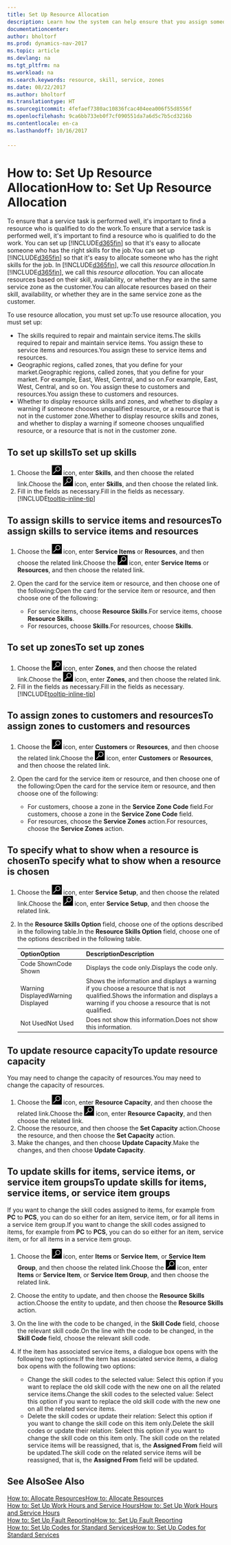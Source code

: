 ```yaml
---
title: Set Up Resource Allocation
description: Learn how the system can help ensure that you assign someone who has the skills required to provide a service.
documentationcenter: 
author: bholtorf
ms.prod: dynamics-nav-2017
ms.topic: article
ms.devlang: na
ms.tgt_pltfrm: na
ms.workload: na
ms.search.keywords: resource, skill, service, zones
ms.date: 08/22/2017
ms.author: bholtorf
ms.translationtype: HT
ms.sourcegitcommit: 4fefaef7380ac10836fcac404eea006f55d8556f
ms.openlocfilehash: 9ca6bb733eb0f7cf090551da7a6d5c7b5cd3216b
ms.contentlocale: en-ca
ms.lasthandoff: 10/16/2017

---
```


# <a name="how-to-set-up-resource-allocation"></a><span data-ttu-id="9a797-103">How to: Set Up Resource Allocation</span><span class="sxs-lookup"><span data-stu-id="9a797-103">How to: Set Up Resource Allocation</span></span>
<span data-ttu-id="9a797-104">To ensure that a service task is performed well, it's important to find a resource who is qualified to do the work.</span><span class="sxs-lookup"><span data-stu-id="9a797-104">To ensure that a service task is performed well, it's important to find a resource who is qualified to do the work.</span></span> <span data-ttu-id="9a797-105">You can set up [!INCLUDE[d365fin](includes/d365fin_md.md)] so that it's easy to allocate someone who has the right skills for the job.</span><span class="sxs-lookup"><span data-stu-id="9a797-105">You can set up [!INCLUDE[d365fin](includes/d365fin_md.md)] so that it's easy to allocate someone who has the right skills for the job.</span></span> <span data-ttu-id="9a797-106">In [!INCLUDE[d365fin](includes/d365fin_md.md)], we call this _resource allocation_.</span><span class="sxs-lookup"><span data-stu-id="9a797-106">In [!INCLUDE[d365fin](includes/d365fin_md.md)], we call this _resource allocation_.</span></span> <span data-ttu-id="9a797-107">You can allocate resources based on their skill, availability, or whether they are in the same service zone as the customer.</span><span class="sxs-lookup"><span data-stu-id="9a797-107">You can allocate resources based on their skill, availability, or whether they are in the same service zone as the customer.</span></span> 

<span data-ttu-id="9a797-108">To use resource allocation, you must set up:</span><span class="sxs-lookup"><span data-stu-id="9a797-108">To use resource allocation, you must set up:</span></span>  
  
* <span data-ttu-id="9a797-109">The skills required to repair and maintain service items.</span><span class="sxs-lookup"><span data-stu-id="9a797-109">The skills required to repair and maintain service items.</span></span> <span data-ttu-id="9a797-110">You assign these to service items and resources.</span><span class="sxs-lookup"><span data-stu-id="9a797-110">You assign these to service items and resources.</span></span>  
* <span data-ttu-id="9a797-111">Geographic regions, called zones, that you define for your market.</span><span class="sxs-lookup"><span data-stu-id="9a797-111">Geographic regions, called zones, that you define for your market.</span></span> <span data-ttu-id="9a797-112">For example, East, West, Central, and so on.</span><span class="sxs-lookup"><span data-stu-id="9a797-112">For example, East, West, Central, and so on.</span></span> <span data-ttu-id="9a797-113">You assign these to customers and resources.</span><span class="sxs-lookup"><span data-stu-id="9a797-113">You assign these to customers and resources.</span></span>  
* <span data-ttu-id="9a797-114">Whether to display resource skills and zones, and whether to display a warning if someone chooses unqualified resource, or a resource that is not in the customer zone.</span><span class="sxs-lookup"><span data-stu-id="9a797-114">Whether to display resource skills and zones, and whether to display a warning if someone chooses unqualified resource, or a resource that is not in the customer zone.</span></span>  

## <a name="to-set-up-skills"></a><span data-ttu-id="9a797-115">To set up skills</span><span class="sxs-lookup"><span data-stu-id="9a797-115">To set up skills</span></span>
1. <span data-ttu-id="9a797-116">Choose the ![Search for Page or Report](media/ui-search/search_small.png "Search for Page or Report icon") icon, enter **Skills**, and then choose the related link.</span><span class="sxs-lookup"><span data-stu-id="9a797-116">Choose the ![Search for Page or Report](media/ui-search/search_small.png "Search for Page or Report icon") icon, enter **Skills**, and then choose the related link.</span></span>  
2. <span data-ttu-id="9a797-117">Fill in the fields as necessary.</span><span class="sxs-lookup"><span data-stu-id="9a797-117">Fill in the fields as necessary.</span></span> [!INCLUDE[tooltip-inline-tip](includes/tooltip-inline-tip_md.md)]  

## <a name="to-assign-skills-to-service-items-and-resources"></a><span data-ttu-id="9a797-118">To assign skills to service items and resources</span><span class="sxs-lookup"><span data-stu-id="9a797-118">To assign skills to service items and resources</span></span>
1. <span data-ttu-id="9a797-119">Choose the ![Search for Page or Report](media/ui-search/search_small.png "Search for Page or Report icon") icon, enter **Service Items** or **Resources**, and then choose the related link.</span><span class="sxs-lookup"><span data-stu-id="9a797-119">Choose the ![Search for Page or Report](media/ui-search/search_small.png "Search for Page or Report icon") icon, enter **Service Items** or **Resources**, and then choose the related link.</span></span>  
2. <span data-ttu-id="9a797-120">Open the card for the service item or resource, and then choose one of the following:</span><span class="sxs-lookup"><span data-stu-id="9a797-120">Open the card for the service item or resource, and then choose one of the following:</span></span>  
  
    * <span data-ttu-id="9a797-121">For service items, choose **Resource Skills**.</span><span class="sxs-lookup"><span data-stu-id="9a797-121">For service items, choose **Resource Skills**.</span></span>  
    * <span data-ttu-id="9a797-122">For resources, choose **Skills**.</span><span class="sxs-lookup"><span data-stu-id="9a797-122">For resources, choose **Skills**.</span></span>  

## <a name="to-set-up-zones"></a><span data-ttu-id="9a797-123">To set up zones</span><span class="sxs-lookup"><span data-stu-id="9a797-123">To set up zones</span></span>
1. <span data-ttu-id="9a797-124">Choose the ![Search for Page or Report](media/ui-search/search_small.png "Search for Page or Report icon") icon, enter **Zones**, and then choose the related link.</span><span class="sxs-lookup"><span data-stu-id="9a797-124">Choose the ![Search for Page or Report](media/ui-search/search_small.png "Search for Page or Report icon") icon, enter **Zones**, and then choose the related link.</span></span>  
2. <span data-ttu-id="9a797-125">Fill in the fields as necessary.</span><span class="sxs-lookup"><span data-stu-id="9a797-125">Fill in the fields as necessary.</span></span> [!INCLUDE[tooltip-inline-tip](includes/tooltip-inline-tip_md.md)]  

## <a name="to-assign-zones-to-customers-and-resources"></a><span data-ttu-id="9a797-126">To assign zones to customers and resources</span><span class="sxs-lookup"><span data-stu-id="9a797-126">To assign zones to customers and resources</span></span> 
1. <span data-ttu-id="9a797-127">Choose the ![Search for Page or Report](media/ui-search/search_small.png "Search for Page or Report icon") icon, enter **Customers** or **Resources**, and then choose the related link.</span><span class="sxs-lookup"><span data-stu-id="9a797-127">Choose the ![Search for Page or Report](media/ui-search/search_small.png "Search for Page or Report icon") icon, enter **Customers** or **Resources**, and then choose the related link.</span></span>  
2. <span data-ttu-id="9a797-128">Open the card for the service item or resource, and then choose one of the following:</span><span class="sxs-lookup"><span data-stu-id="9a797-128">Open the card for the service item or resource, and then choose one of the following:</span></span>  
  
    * <span data-ttu-id="9a797-129">For customers, choose a zone in the **Service Zone Code** field.</span><span class="sxs-lookup"><span data-stu-id="9a797-129">For customers, choose a zone in the **Service Zone Code** field.</span></span>  
    * <span data-ttu-id="9a797-130">For resources, choose the **Service Zones** action.</span><span class="sxs-lookup"><span data-stu-id="9a797-130">For resources, choose the **Service Zones** action.</span></span>  

## <a name="to-specify-what-to-show-when-a-resource-is-chosen"></a><span data-ttu-id="9a797-131">To specify what to show when a resource is chosen</span><span class="sxs-lookup"><span data-stu-id="9a797-131">To specify what to show when a resource is chosen</span></span>
1. <span data-ttu-id="9a797-132">Choose the ![Search for Page or Report](media/ui-search/search_small.png "Search for Page or Report icon") icon, enter **Service Setup**, and then choose the related link.</span><span class="sxs-lookup"><span data-stu-id="9a797-132">Choose the ![Search for Page or Report](media/ui-search/search_small.png "Search for Page or Report icon") icon, enter **Service Setup**, and then choose the related link.</span></span> 
2. <span data-ttu-id="9a797-133">In the **Resource Skills Option** field, choose one of the options described in the following table.</span><span class="sxs-lookup"><span data-stu-id="9a797-133">In the **Resource Skills Option** field, choose one of the options described in the following table.</span></span>  
  
    |<span data-ttu-id="9a797-134">**Option**</span><span class="sxs-lookup"><span data-stu-id="9a797-134">**Option**</span></span>|<span data-ttu-id="9a797-135">**Description**</span><span class="sxs-lookup"><span data-stu-id="9a797-135">**Description**</span></span>|  
    |------------|-------------|  
    |<span data-ttu-id="9a797-136">Code Shown</span><span class="sxs-lookup"><span data-stu-id="9a797-136">Code Shown</span></span> | <span data-ttu-id="9a797-137">Displays the code only.</span><span class="sxs-lookup"><span data-stu-id="9a797-137">Displays the code only.</span></span>|  
    |<span data-ttu-id="9a797-138">Warning Displayed</span><span class="sxs-lookup"><span data-stu-id="9a797-138">Warning Displayed</span></span> | <span data-ttu-id="9a797-139">Shows the information and displays a warning if you choose a resource that is not qualified.</span><span class="sxs-lookup"><span data-stu-id="9a797-139">Shows the information and displays a warning if you choose a resource that is not qualified.</span></span>|  
    |<span data-ttu-id="9a797-140">Not Used</span><span class="sxs-lookup"><span data-stu-id="9a797-140">Not Used</span></span> | <span data-ttu-id="9a797-141">Does not show this information.</span><span class="sxs-lookup"><span data-stu-id="9a797-141">Does not show this information.</span></span>|  

## <a name="to-update-resource-capacity"></a><span data-ttu-id="9a797-142">To update resource capacity</span><span class="sxs-lookup"><span data-stu-id="9a797-142">To update resource capacity</span></span>  
<span data-ttu-id="9a797-143">You may need to change the capacity of resources.</span><span class="sxs-lookup"><span data-stu-id="9a797-143">You may need to change the capacity of resources.</span></span>  
  
1. <span data-ttu-id="9a797-144">Choose the ![Search for Page or Report](media/ui-search/search_small.png "Search for Page or Report icon") icon, enter **Resource Capacity**, and then choose the related link.</span><span class="sxs-lookup"><span data-stu-id="9a797-144">Choose the ![Search for Page or Report](media/ui-search/search_small.png "Search for Page or Report icon") icon, enter **Resource Capacity**, and then choose the related link.</span></span>  
2. <span data-ttu-id="9a797-145">Choose the resource, and then choose the **Set Capacity** action.</span><span class="sxs-lookup"><span data-stu-id="9a797-145">Choose the resource, and then choose the **Set Capacity** action.</span></span>  
3. <span data-ttu-id="9a797-146">Make the changes, and then choose **Update Capacity**.</span><span class="sxs-lookup"><span data-stu-id="9a797-146">Make the changes, and then choose **Update Capacity**.</span></span>  

## <a name="to-update-skills-for-items-service-items-or-service-item-groups"></a><span data-ttu-id="9a797-147">To update skills for items, service items, or service item groups</span><span class="sxs-lookup"><span data-stu-id="9a797-147">To update skills for items, service items, or service item groups</span></span>
<span data-ttu-id="9a797-148">If you want to change the skill codes assigned to items, for example from **PC** to **PCS**, you can do so either for an item, service item, or for all items in a service item group.</span><span class="sxs-lookup"><span data-stu-id="9a797-148">If you want to change the skill codes assigned to items, for example from **PC** to **PCS**, you can do so either for an item, service item, or for all items in a service item group.</span></span>  
  
1. <span data-ttu-id="9a797-149">Choose the ![Search for Page or Report](media/ui-search/search_small.png "Search for Page or Report icon") icon, enter **Items** or **Service Item**, or **Service Item Group**, and then choose the related link.</span><span class="sxs-lookup"><span data-stu-id="9a797-149">Choose the ![Search for Page or Report](media/ui-search/search_small.png "Search for Page or Report icon") icon, enter **Items** or **Service Item**, or **Service Item Group**, and then choose the related link.</span></span>  
2. <span data-ttu-id="9a797-150">Choose the entity to update, and then choose the **Resource Skills** action.</span><span class="sxs-lookup"><span data-stu-id="9a797-150">Choose the entity to update, and then choose the **Resource Skills** action.</span></span>  
3. <span data-ttu-id="9a797-151">On the line with the code to be changed, in the **Skill Code** field, choose the relevant skill code.</span><span class="sxs-lookup"><span data-stu-id="9a797-151">On the line with the code to be changed, in the **Skill Code** field, choose the relevant skill code.</span></span>  
4.  <span data-ttu-id="9a797-152">If the item has associated service items, a dialogue box opens with the following two options:</span><span class="sxs-lookup"><span data-stu-id="9a797-152">If the item has associated service items, a dialog box opens with the following two options:</span></span>  
  
    * <span data-ttu-id="9a797-153">Change the skill codes to the selected value: Select this option if you want to replace the old skill code with the new one on all the related service items.</span><span class="sxs-lookup"><span data-stu-id="9a797-153">Change the skill codes to the selected value: Select this option if you want to replace the old skill code with the new one on all the related service items.</span></span>  
    * <span data-ttu-id="9a797-154">Delete the skill codes or update their relation: Select this option if you want to change the skill code on this item only.</span><span class="sxs-lookup"><span data-stu-id="9a797-154">Delete the skill codes or update their relation: Select this option if you want to change the skill code on this item only.</span></span> <span data-ttu-id="9a797-155">The skill code on the related service items will be reassigned, that is, the **Assigned From** field will be updated.</span><span class="sxs-lookup"><span data-stu-id="9a797-155">The skill code on the related service items will be reassigned, that is, the **Assigned From** field will be updated.</span></span>  
  
## <a name="see-also"></a><span data-ttu-id="9a797-156">See Also</span><span class="sxs-lookup"><span data-stu-id="9a797-156">See Also</span></span>
[<span data-ttu-id="9a797-157">How to: Allocate Resources</span><span class="sxs-lookup"><span data-stu-id="9a797-157">How to: Allocate Resources</span></span>](service-how-to-allocate-resources.md)  
[<span data-ttu-id="9a797-158">How to: Set Up Work Hours and Service Hours</span><span class="sxs-lookup"><span data-stu-id="9a797-158">How to: Set Up Work Hours and Service Hours</span></span>](service-how-setup-work-service-hours.md)  
[<span data-ttu-id="9a797-159">How to: Set Up Fault Reporting</span><span class="sxs-lookup"><span data-stu-id="9a797-159">How to: Set Up Fault Reporting</span></span>](service-how-setup-fault-reporting.md)  
[<span data-ttu-id="9a797-160">How to: Set Up Codes for Standard Services</span><span class="sxs-lookup"><span data-stu-id="9a797-160">How to: Set Up Codes for Standard Services</span></span>](service-how-setup-service-coding.md)  
 


